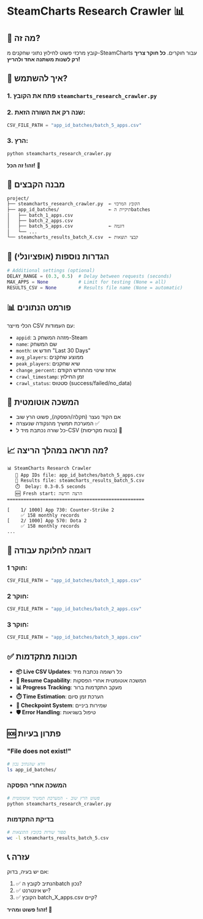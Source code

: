 # SteamCharts Research Crawler 📊

## 🎯 מה זה?

קובץ מרכזי פשוט לחילוץ נתוני שחקנים מ-SteamCharts עבור חוקרים. 
**כל חוקר צריך רק לשנות משתנה אחד ולהריץ!**

## 🚀 איך להשתמש?

### 1. פתח את הקובץ `steamcharts_research_crawler.py`

### 2. שנה רק את השורה הזאת:
```python
CSV_FILE_PATH = "app_id_batches/batch_5_apps.csv"
```

### 3. הרץ:
```bash
python steamcharts_research_crawler.py
```

**זהו! זה הכל!** 🎉

## 📁 מבנה הקבצים

```
project/
├── steamcharts_research_crawler.py  ← הקובץ המרכזי
├── app_id_batches/                  ← תיקיית הbatches
│   ├── batch_1_apps.csv
│   ├── batch_2_apps.csv
│   ├── batch_5_apps.csv             ← דוגמה
│   └── ...
└── steamcharts_results_batch_X.csv  ← קבצי תוצאות
```

## 🔧 הגדרות נוספות (אופציונלי)

```python
# Additional settings (optional)
DELAY_RANGE = (0.3, 0.5)  # Delay between requests (seconds)
MAX_APPS = None           # Limit for testing (None = all)
RESULTS_CSV = None        # Results file name (None = automatic)
```

## 📊 פורמט הנתונים

הכלי מייצר CSV עם העמודות:
- `appid`: מזהה המשחק ב-Steam
- `name`: שם המשחק
- `month`: חודש או "Last 30 Days"  
- `avg_players`: ממוצע שחקנים
- `peak_players`: שיא שחקנים
- `change_percent`: אחוז שינוי מהחודש הקודם
- `crawl_timestamp`: זמן החילוץ
- `crawl_status`: סטטוס (success/failed/no_data)

## 🔄 המשכה אוטומטית

- אם הקוד נעצר (תקלה/הפסקה), פשוט הרץ שוב
- המערכת תמשיך מהנקודה שנעצרה ✅
- כל שורה נכתבת מיד ל-CSV (בטוח מקריסות) 💾

## 📈 מה תראה במהלך הריצה?

```
📊 SteamCharts Research Crawler
   📁 App IDs file: app_id_batches/batch_5_apps.csv
   💾 Results file: steamcharts_results_batch_5.csv
   ⏱️  Delay: 0.3-0.5 seconds
   🆕 Fresh start: הרצה חדשה
==================================================

[    1/ 1000] App 730: Counter-Strike 2
     ✅ 158 monthly records
[    2/ 1000] App 570: Dota 2  
     ✅ 158 monthly records
...
```

## 🎯 דוגמה לחלוקת עבודה

### חוקר 1:
```python
CSV_FILE_PATH = "app_id_batches/batch_1_apps.csv"
```

### חוקר 2:
```python
CSV_FILE_PATH = "app_id_batches/batch_2_apps.csv"
```

### חוקר 3:
```python
CSV_FILE_PATH = "app_id_batches/batch_3_apps.csv"
```

## ✅ תכונות מתקדמות

- **📦 Live CSV Updates**: כל רשומה נכתבת מיד
- **🔄 Resume Capability**: המשכה אוטומטית אחרי הפסקות  
- **📊 Progress Tracking**: מעקב התקדמות ברור
- **⏱️  Time Estimation**: הערכת זמן סיום
- **💾 Checkpoint System**: שמירות ביניים
- **🛡️  Error Handling**: טיפול בשגיאות

## 🆘 פתרון בעיות

### "File does not exist!"
```bash
# וודא שהנתיב נכון
ls app_id_batches/
```

### המשכה אחרי הפסקה
```bash
# פשוט הרץ שוב - המערכת תמשיך אוטומטית
python steamcharts_research_crawler.py
```

### בדיקת התקדמות
```bash
# ספור שורות בקובץ התוצאות
wc -l steamcharts_results_batch_5.csv
```

## 📞 עזרה

אם יש בעיה, בדוק:
1. ✅ הנתיב לקובץ הbatch נכון?
2. ✅ יש אינטרנט?
3. ✅ הקובץ batch_X_apps.csv קיים?

**זהו! פשוט ומהיר! 🚀**
